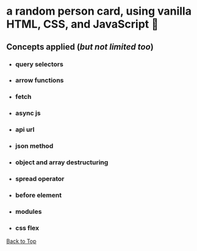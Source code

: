 <a name="custom_anchor_name"></a>
# a random person card, using vanilla HTML, CSS, and JavaScript :moyai:
## Concepts applied (*but not limited too*)

- ### query selectors
- ### arrow functions
- ### fetch
- ### async js
- ### api url
- ### json method
- ### object and array destructuring 
- ### spread operator
- ### before element
- ### modules
- ### css flex



[Back to Top](#custom_anchor_name)
